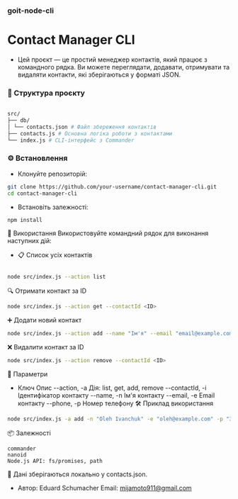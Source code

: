 ### goit-node-cli

# Contact Manager CLI

- Цей проєкт — це простий менеджер контактів, який працює з командного рядка. Ви можете переглядати, додавати, отримувати та видаляти контакти, які зберігаються у форматі JSON.

### 📁 Структура проєкту

```bash

src/
├── db/
│ └── contacts.json # Файл збереження контактів
├── contacts.js # Основна логіка роботи з контактами
└── index.js # CLI-інтерфейс з Commander
```

### ⚙️ Встановлення

- Клонуйте репозиторій:

```bash
git clone https://github.com/your-username/contact-manager-cli.git
cd contact-manager-cli
```

- Встановіть залежності:

```bash
npm install
```

🚀 Використання
Використовуйте командний рядок для виконання наступних дій:

- 📋 Список усіх контактів

```bash

node src/index.js --action list
```

🔍 Отримати контакт за ID

```bash
node src/index.js --action get --contactId <ID>
```

➕ Додати новий контакт

```bash
node src/index.js --action add --name "Ім'я" --email "email@example.com" --phone "123-456-789"
```

❌ Видалити контакт за ID

```bash
node src/index.js --action remove --contactId <ID>
```

📌 Параметри

- Ключ Опис
  --action, -a Дія: list, get, add, remove
  --contactId, -i Ідентифікатор контакту
  --name, -n Ім'я контакту
  --email, -e Email контакту
  --phone, -p Номер телефону
  🛠 Приклад використання

```bash
node src/index.js -a add -n "Oleh Ivanchuk" -e "oleh@example.com" -p "380501234567"
```

📦 Залежності

```
commander
nanoid
Node.js API: fs/promises, path
```

🔐 Дані зберігаються локально у contacts.json.

- Автор: Eduard Schumacher Email: mijamoto911@gmail.com
